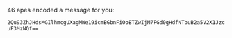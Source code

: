 46 apes encoded a message for you:

`2Qu93ZhJHdsMGIlhmcgUXagMWe19icmBGbnFiOoBTZwIjM7FGd0gHdfNTbuB2a5V2X1JzcuF3MzNQf==`